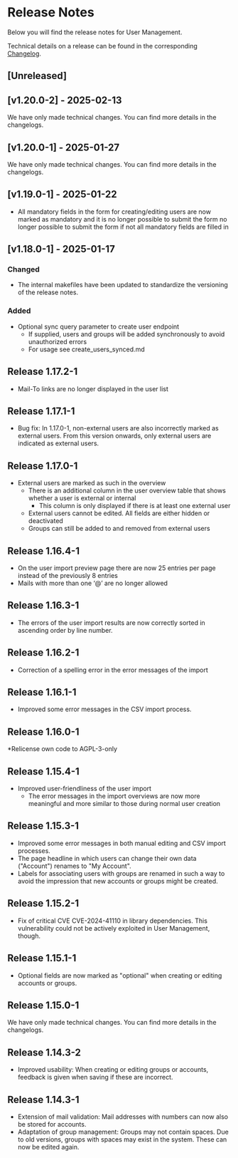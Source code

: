 # Release Notes

Below you will find the release notes for User Management. 

Technical details on a release can be found in the corresponding [Changelog](https://docs.cloudogu.com/en/docs/dogus/usermgt/CHANGELOG/).

## [Unreleased]

## [v1.20.0-2] - 2025-02-13
We have only made technical changes. You can find more details in the changelogs.

## [v1.20.0-1] - 2025-01-27
We have only made technical changes. You can find more details in the changelogs.

## [v1.19.0-1] - 2025-01-22
* All mandatory fields in the form for creating/editing users are now marked as mandatory and it is no longer possible to submit the form
  no longer possible to submit the form if not all mandatory fields are filled in

## [v1.18.0-1] - 2025-01-17
### Changed
* The internal makefiles have been updated to standardize the versioning of the release notes.
### Added
* Optional sync query parameter to create user endpoint
  * If supplied, users and groups will be added synchronously to avoid unauthorized errors
  * For usage see create_users_synced.md

## Release 1.17.2-1
* Mail-To links are no longer displayed in the user list

## Release 1.17.1-1
* Bug fix: In 1.17.0-1, non-external users are also incorrectly marked as external users. From this version onwards, only external users are indicated as external users.

## Release 1.17.0-1
* External users are marked as such in the overview
    * There is an additional column in the user overview table that shows whether a user is external or internal
        * This column is only displayed if there is at least one external user
    * External users cannot be edited. All fields are either hidden or deactivated
    * Groups can still be added to and removed from external users
  
## Release 1.16.4-1
* On the user import preview page there are now 25 entries per page instead of the previously 8 entries
* Mails with more than one ‘@’ are no longer allowed

## Release 1.16.3-1
* The errors of the user import results are now correctly sorted in ascending order by line number.

## Release 1.16.2-1
* Correction of a spelling error in the error messages of the import

## Release 1.16.1-1
* Improved some error messages in the CSV import process.

## Release 1.16.0-1
*Relicense own code to AGPL-3-only

## Release 1.15.4-1
* Improved user-friendliness of the user import
    * The error messages in the import overviews are now more meaningful and more similar to those during normal user creation

## Release 1.15.3-1
* Improved some error messages in both manual editing and CSV import processes.
* The page headline in which users can change their own data ("Account") renames to "My Account".
* Labels for associating users with groups are renamed in such a way to avoid the impression that new accounts or groups might be created.

## Release 1.15.2-1
* Fix of critical CVE CVE-2024-41110 in library dependencies. This vulnerability could not be actively exploited in User Management, though.

## Release 1.15.1-1
* Optional fields are now marked as "optional" when creating or editing accounts or groups.

## Release 1.15.0-1

We have only made technical changes. You can find more details in the changelogs.

## Release 1.14.3-2

* Improved usability: When creating or editing groups or accounts, feedback is given when saving if these are incorrect.

## Release 1.14.3-1

* Extension of mail validation: Mail addresses with numbers can now also be stored for accounts.
* Adaptation of group management: Groups may not contain spaces. Due to old versions, groups with spaces may exist in the system. These can now be edited again.
